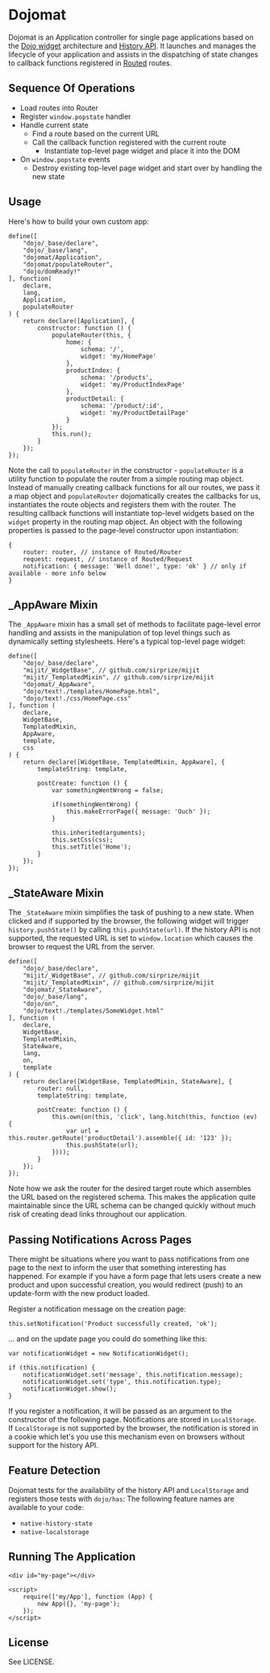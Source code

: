 [historyApi]: https://developer.mozilla.org/en/DOM/Manipulating_the_browser_history/
[dojoWidget]: http://dojotoolkit.org/documentation/tutorials/1.8/templated/
[routedRepo]: https://github.com/sirprize/routed

# Dojomat

Dojomat is an Application controller for single page applications based on the [Dojo widget][dojoWidget] architecture and [History API][historyApi]. It launches and manages the lifecycle of your application and assists in the dispatching of state changes to callback functions registered in [Routed][routedRepo] routes.

## Sequence Of Operations

+ Load routes into Router
+ Register `window.popstate` handler
+ Handle current state
    + Find a route based on the current URL
    + Call the callback function registered with the current route
        + Instantiate top-level page widget and place it into the DOM
+ On `window.popstate` events
    + Destroy existing top-level page widget and start over by handling the new state

## Usage

Here's how to build your own custom app:

    define([
        "dojo/_base/declare",
        "dojo/_base/lang",
        "dojomat/Application",
        "dojomat/populateRouter",
        "dojo/domReady!"
    ], function(
        declare,
        lang,
        Application,
        populateRouter
    ) {
        return declare([Application], {
            constructor: function () {
                populateRouter(this, {
                    home: {
                        schema: '/',
                        widget: 'my/HomePage'
                    },
                    productIndex: {
                        schema: '/products',
                        widget: 'my/ProductIndexPage'
                    },
                    productDetail: {
                        schema: '/product/:id',
                        widget: 'my/ProductDetailPage'
                    }
                });
                this.run();
            }
        });
    });

Note the call to `populateRouter` in the constructor - `populateRouter` is a utility function to populate the router from a simple routing map object. Instead of manually creating callback functions for all our routes, we pass it a map object and `populateRouter` dojomatically creates the callbacks for us, instantiates the route objects and registers them with the router. The resulting callback functions will instantiate top-level widgets based on the `widget` property in the routing map object. An object with the following properties is passed to the page-level constructor upon instantiation:

    {
        router: router, // instance of Routed/Router
        request: request, // instance of Routed/Request
        notification: { message: 'Well done!', type: 'ok' } // only if available - more info below
    }

## _AppAware Mixin

The `_AppAware` mixin has a small set of methods to facilitate page-level error handling and assists in the manipulation of top level things such as dynamically setting stylesheets. Here's a typical top-level page widget:

    define([
        "dojo/_base/declare",
        "mijit/_WidgetBase", // github.com/sirprize/mijit
        "mijit/_TemplatedMixin", // github.com/sirprize/mijit
        "dojomat/_AppAware",
        "dojo/text!./templates/HomePage.html",
        "dojo/text!./css/HomePage.css"
    ], function (
        declare,
        WidgetBase,
        TemplatedMixin,
        AppAware,
        template,
        css
    ) {
        return declare([WidgetBase, TemplatedMixin, AppAware], {
            templateString: template,
            
            postCreate: function () {
                var somethingWentWrong = false;
                
                if(somethingWentWrong) {
                    this.makeErrorPage({ message: 'Ouch' });
                }
                
                this.inherited(arguments);
                this.setCss(css);
                this.setTitle('Home');
            }
        });
    });

## _StateAware Mixin

The `_StateAware` mixin simplifies the task of pushing to a new state. When clicked and if supported by the browser, the following widget will trigger `history.pushState()` by calling `this.pushState(url)`. If the history API is not supported, the requested URL is set to `window.location` which causes the browser to request the URL from the server.

    define([
        "dojo/_base/declare",
        "mijit/_WidgetBase", // github.com/sirprize/mijit
        "mijit/_TemplatedMixin", // github.com/sirprize/mijit
        "dojomat/_StateAware",
        "dojo/_base/lang",
        "dojo/on",
        "dojo/text!./templates/SomeWidget.html"
    ], function (
        declare,
        WidgetBase,
        TemplatedMixin,
        StateAware,
        lang,
        on,
        template
    ) {
        return declare([WidgetBase, TemplatedMixin, StateAware], {
            router: null,
            templateString: template,
            
            postCreate: function () {
                this.own(on(this, 'click', lang.hitch(this, function (ev) {
                    var url = this.router.getRoute('productDetail').assemble({ id: '123' });
                    this.pushState(url);
                })));
            }
        });
    });

Note how we ask the router for the desired target route which assembles the URL based on the registered schema. This makes the application quite maintainable since the URL schema can be changed quickly without much risk of creating dead links throughout our application.

## Passing Notifications Across Pages

There might be situations where you want to pass notifications from one page to the next to inform the user that something interesting has happened. For example if you have a form page that lets users create a new product and upon successful creation, you would redirect (push) to an update-form with the new product loaded.

Register a notification message on the creation page:

    this.setNotification('Product successfully created, 'ok');

... and on the update page you could do something like this:

    var notificationWidget = new NotificationWidget();
    
    if (this.notification) {
        notificationWidget.set('message', this.notification.message);
        notificationWidget.set('type', this.notification.type);
        notificationWidget.show();
    }

If you register a notification, it will be passed as an argument to the constructor of the following page. Notifications are stored in `LocalStorage`. If `LocalStorage` is not supported by the browser, the notification is stored in a cookie which let's you use this mechanism even on browsers without support for the history API.

## Feature Detection

Dojomat tests for the availability of the history API and `LocalStorage` and registers those tests with `dojo/has`: The following feature names are available to your code:

+ `native-history-state`
+ `native-localstorage`

## Running The Application

    <div id="my-page"></div>
        
    <script>
        require(['my/App'], function (App) {
            new App({}, 'my-page');
        });
    </script>

## License

See LICENSE.